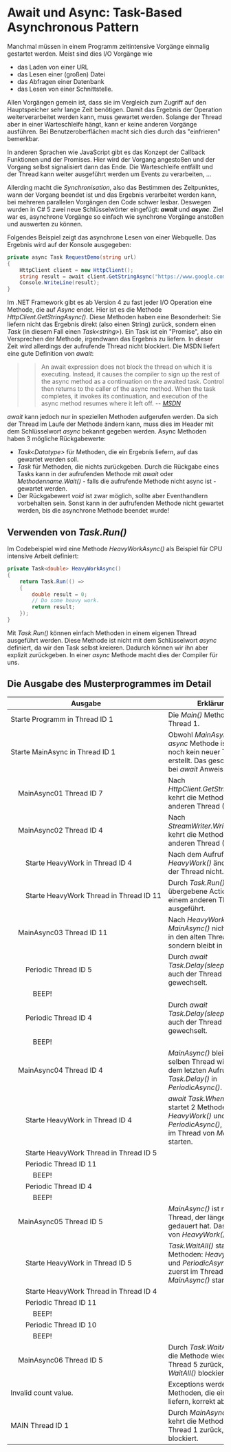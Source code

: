 # Await und Async: Task-Based Asynchronous Pattern 

Manchmal müssen in einem Programm zeitintensive Vorgänge einmalig gestartet werden. Meist sind dies I/O
Vorgänge wie
- das Laden von einer URL
- das Lesen einer (großen) Datei
- das Abfragen einer Datenbank
- das Lesen von einer Schnittstelle.

Allen Vorgängen gemein ist, dass sie im Vergleich zum Zugriff auf den Hauptspeicher sehr lange Zeit benötigen.
Damit das Ergebnis der Operation weiterverarbeitet werden kann, muss gewartet werden. Solange der Thread
aber in einer Warteschleife hängt, kann er keine anderen Vorgänge ausführen. Bei Benutzeroberflächen macht sich dies durch das
"einfrieren" bemerkbar.

In anderen Sprachen wie JavaScript gibt es das Konzept der Callback Funktionen und der Promises. Hier wird
der Vorgang angestoßen und der Vorgang selbst signalisiert dann das Ende. Die Warteschleife entfällt und
der Thread kann weiter ausgeführt werden um Events zu verarbeiten, ...

Allerding macht die *Synchronisation*, also das Bestimmen des Zeitpunktes, wann der Vorgang beendet ist
und das Ergebnis verarbeitet werden kann, bei mehreren parallelen Vorgängen den Code schwer lesbar. 
Deswegen wurden in C# 5 zwei neue Schlüsselwörter eingefügt: ***await*** und ***async***. Ziel war es, 
asynchrone Vorgänge so einfach wie synchrone Vorgänge anstoßen und auswerten zu können.

Folgendes Beispiel zeigt das asynchrone Lesen von einer Webquelle. Das Ergebnis wird auf der Konsole
ausgegeben:
```c#
private async Task RequestDemo(string url)
{
    HttpClient client = new HttpClient();
    string result = await client.GetStringAsync("https://www.google.com/search?q=c+sharp+better+than+java");
    Console.WriteLine(result);
}
``` 

Im .NET Framework gibt es ab Version 4 zu fast jeder I/O Operation eine Methode, die auf *Async* endet.
Hier ist es die Methode *HttpClient.GetStringAsync()*. Diese Methoden haben eine Besonderheit: Sie liefern
nicht das Ergebnis direkt (also einen String) zurück, sondern einen *Task* (in diesem Fall einen *Task&lt;string&gt;*).
Ein Task ist ein "Promise", also ein Versprechen der Methode, irgendwann das Ergebnis zu liefern. In dieser
Zeit wird allerdings der aufrufende Thread nicht blockiert. Die MSDN liefert eine gute Definition von *await*:

>> An await expression does not block the thread on which it is executing. Instead, it causes the compiler 
>> to sign up the rest of the async method as a continuation on the awaited task. Control then returns 
>> to the caller of the async method. When the task completes, it invokes its continuation, and execution 
>> of the async method resumes where it left off.
>> -- <cite>[MSDN](https://docs.microsoft.com/en-us/dotnet/csharp/language-reference/keywords/await)</cite>

*await* kann jedoch nur in speziellen Methoden aufgerufen werden. Da sich der Thread im Laufe der Methode
ändern kann, muss dies im Header mit dem Schlüsselwort *async* bekannt gegeben werden. Async Methoden
haben 3 mögliche Rückgabewerte:
- *Task&lt;Datatype&gt;* für Methoden, die ein Ergebnis liefern, auf das gewartet werden soll.
- *Task* für Methoden, die nichts zurückgeben. Durch die Rückgabe eines Tasks kann in der aufrufenden
  Methode mit *await* oder *Methodenname.Wait()* - falls die aufrufende Methode nicht async ist - gewartet werden.
- Der Rückgabewert *void* ist zwar möglich, sollte aber Eventhandlern vorbehalten sein. Sonst kann in der
  aufrufenden Methode nicht gewartet werden, bis die asynchrone Methode beendet wurde!

## Verwenden von *Task.Run()*

Im Codebeispiel wird eine Methode *HeavyWorkAsync()* als Beispiel für CPU intensive Arbeit definiert:
```c#
private Task<double> HeavyWorkAsync()
{
    return Task.Run(() =>
    {
        double result = 0;
        // Do some heavy work.
        return result;
    });
}
```

Mit *Task.Run()* können einfach Methoden in einem eigenen Thread ausgeführt werden. Diese Methode ist 
nicht mit dem Schlüsselwort *async* definiert, da wir den Task selbst kreieren. Dadurch können wir ihn
aber explizit zurückgeben. In einer *async* Methode macht dies der Compiler für uns.

## Die Ausgabe des Musterprogrammes im Detail

| Ausgabe | Erklärung |
| ------- | --------- |
|	Starte&nbsp;Programm&nbsp;in&nbsp;Thread&nbsp;ID&nbsp;1                                                                 	|	Die *Main()* Methode läuft in Thread 1.	|
|	Starte&nbsp;MainAsync&nbsp;in&nbsp;Thread&nbsp;ID&nbsp;1                                                                	|	Obwohl *MainAsync()* eine *async* Methode ist, wird noch kein neuer Thread erstellt. Das geschieht erst bei *await* Anweisungen.	|
|	&nbsp;&nbsp;&nbsp;&nbsp;MainAsync01&nbsp;Thread&nbsp;ID&nbsp;7                                                          	|	Nach *HttpClient.GetStringAsync()* kehrt die Methode in einen anderen Thread (7) zurück.	|
|	&nbsp;&nbsp;&nbsp;&nbsp;MainAsync02&nbsp;Thread&nbsp;ID&nbsp;4                                                          	|	Nach *StreamWriter.WriteAsync()* kehrt die Methode in einen anderen Thread (4) zurück.	|
|	&nbsp;&nbsp;&nbsp;&nbsp;&nbsp;&nbsp;&nbsp;&nbsp;Starte&nbsp;HeavyWork&nbsp;in&nbsp;Thread&nbsp;ID&nbsp;4                	|	Nach dem Aufruf von *HeavyWork()* ändert sich der Thread nicht.	|
|	&nbsp;&nbsp;&nbsp;&nbsp;&nbsp;&nbsp;&nbsp;&nbsp;Starte&nbsp;HeavyWork&nbsp;Thread&nbsp;in&nbsp;Thread&nbsp;ID&nbsp;11   	|	Durch *Task.Run()* wird die übergebene Action in einem anderen Thread ausgeführt.	|
|	&nbsp;&nbsp;&nbsp;&nbsp;MainAsync03&nbsp;Thread&nbsp;ID&nbsp;11                                                         	|	Nach *HeavyWork()* kehrt *MainAsync()* nicht wieder in den alten Thread zurück, sondern bleibt in 11.	|
|	&nbsp;&nbsp;&nbsp;&nbsp;&nbsp;&nbsp;&nbsp;&nbsp;Periodic&nbsp;Thread&nbsp;ID&nbsp;5                                     	|	Durch *await Task.Delay(sleep);* wird auch der Thread gewechselt.	|
|	&nbsp;&nbsp;&nbsp;&nbsp;&nbsp;&nbsp;&nbsp;&nbsp;&nbsp;&nbsp;&nbsp;&nbsp;BEEP!                                           	|	&nbsp;	|
|	&nbsp;&nbsp;&nbsp;&nbsp;&nbsp;&nbsp;&nbsp;&nbsp;Periodic&nbsp;Thread&nbsp;ID&nbsp;4                                     	|	Durch *await Task.Delay(sleep);* wird auch der Thread gewechselt.	|
|	&nbsp;&nbsp;&nbsp;&nbsp;&nbsp;&nbsp;&nbsp;&nbsp;&nbsp;&nbsp;&nbsp;&nbsp;BEEP!                                           	|	&nbsp;	|
|	&nbsp;&nbsp;&nbsp;&nbsp;MainAsync04&nbsp;Thread&nbsp;ID&nbsp;4                                                          	|	*MainAsync()* bleibt im selben Thread wie nach dem letzten Aufruf von *Task.Delay()* in *PeriodicAsync()*.	|
|	&nbsp;&nbsp;&nbsp;&nbsp;&nbsp;&nbsp;&nbsp;&nbsp;Starte&nbsp;HeavyWork&nbsp;in&nbsp;Thread&nbsp;ID&nbsp;4                	|	*await Task.WhenAll()* startet 2 Methoden: *HeavyWork()* und *PeriodicAsync()*, die zuerst im Thread von *MainAsync()* starten.	|
|	&nbsp;&nbsp;&nbsp;&nbsp;&nbsp;&nbsp;&nbsp;&nbsp;Starte&nbsp;HeavyWork&nbsp;Thread&nbsp;in&nbsp;Thread&nbsp;ID&nbsp;5    	|	&nbsp;	|
|	&nbsp;&nbsp;&nbsp;&nbsp;&nbsp;&nbsp;&nbsp;&nbsp;Periodic&nbsp;Thread&nbsp;ID&nbsp;11                                    	|	&nbsp;	|
|	&nbsp;&nbsp;&nbsp;&nbsp;&nbsp;&nbsp;&nbsp;&nbsp;&nbsp;&nbsp;&nbsp;&nbsp;BEEP!                                           	|	&nbsp;	|
|	&nbsp;&nbsp;&nbsp;&nbsp;&nbsp;&nbsp;&nbsp;&nbsp;Periodic&nbsp;Thread&nbsp;ID&nbsp;4                                     	|	&nbsp;	|
|	&nbsp;&nbsp;&nbsp;&nbsp;&nbsp;&nbsp;&nbsp;&nbsp;&nbsp;&nbsp;&nbsp;&nbsp;BEEP!                                           	|	&nbsp;	|
|	&nbsp;&nbsp;&nbsp;&nbsp;MainAsync05&nbsp;Thread&nbsp;ID&nbsp;5                                                          	|	*MainAsync()* ist nun im Thread, der länger gedauert hat. Das ist der von *HeavyWork()*.	|
|	&nbsp;&nbsp;&nbsp;&nbsp;&nbsp;&nbsp;&nbsp;&nbsp;Starte&nbsp;HeavyWork&nbsp;in&nbsp;Thread&nbsp;ID&nbsp;5                	|	*Task.WaitAll()* startet 2 Methoden: *HeavyWork()* und *PeriodicAsync()*, die zuerst im Thread von *MainAsync()* starten.	|
|	&nbsp;&nbsp;&nbsp;&nbsp;&nbsp;&nbsp;&nbsp;&nbsp;Starte&nbsp;HeavyWork&nbsp;Thread&nbsp;in&nbsp;Thread&nbsp;ID&nbsp;4    	|	&nbsp;	|
|	&nbsp;&nbsp;&nbsp;&nbsp;&nbsp;&nbsp;&nbsp;&nbsp;Periodic&nbsp;Thread&nbsp;ID&nbsp;11                                    	|	&nbsp;	|
|	&nbsp;&nbsp;&nbsp;&nbsp;&nbsp;&nbsp;&nbsp;&nbsp;&nbsp;&nbsp;&nbsp;&nbsp;BEEP!                                           	|	&nbsp;	|
|	&nbsp;&nbsp;&nbsp;&nbsp;&nbsp;&nbsp;&nbsp;&nbsp;Periodic&nbsp;Thread&nbsp;ID&nbsp;10                                    	|	&nbsp;	|
|	&nbsp;&nbsp;&nbsp;&nbsp;&nbsp;&nbsp;&nbsp;&nbsp;&nbsp;&nbsp;&nbsp;&nbsp;BEEP!                                           	|	&nbsp;	|
|	&nbsp;&nbsp;&nbsp;&nbsp;MainAsync06&nbsp;Thread&nbsp;ID&nbsp;5                                                          	|	Durch *Task.WaitAll()* kehrt die Methode wieder in den Thread 5 zurück, da *WaitAll()* blockiert.	|
|	Invalid&nbsp;count&nbsp;value.                                                                                          	|	Exceptions werden in async Methoden, die einen Task liefern, korrekt abgefangen.	|
|	MAIN&nbsp;Thread&nbsp;ID&nbsp;1                                                                                         	|	Durch *MainAsync().Wait()* kehrt die Methode wieder in Thread 1 zurück, da *Wait()* blockiert.	|
